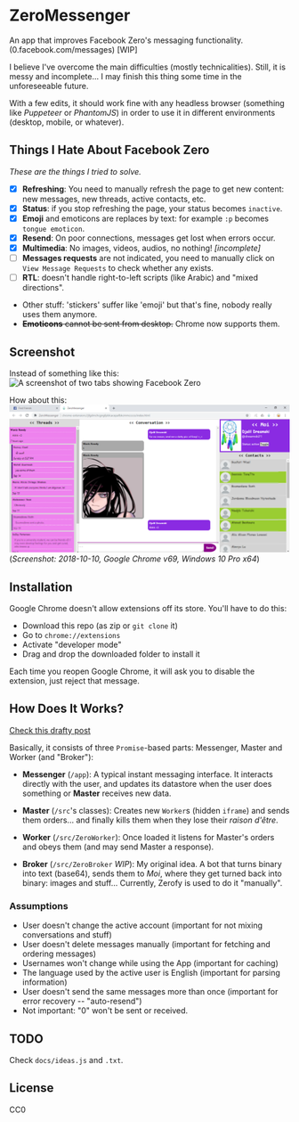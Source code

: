 # ZeroMessenger
An app that improves Facebook Zero's messaging functionality. (0.facebook.com/messages) \[WIP\]

I believe I've overcome the main difficulties (mostly technicalities). Still, it is messy and incomplete... I may finish this thing some time in the unforeseeable future.

With a few edits, it should work fine with any headless browser (something like *Puppeteer* or *PhantomJS*) in order to use it in different environments (desktop, mobile, or whatever).

## Things I Hate About Facebook Zero
*These are the things I tried to solve.*

- [x] **Refreshing**: You need to manually refresh the page to get new content: new messages, new threads, active contacts, etc.
- [x] **Status**: if you stop refreshing the page, your status becomes `inactive`.
- [x] **Emoji** and emoticons are replaces by text: for example `:p` becomes `tongue emoticon`.
- [x] **Resend**: On poor connections, messages get lost when errors occur.
- [x] **Multimedia**: No images, videos, audios, no nothing! *\[incomplete\]*
- [ ] **Messages requests** are not indicated, you need to manually click on `View Message Requests` to check whether any exists.
- [ ] **RTL**: doesn't handle right-to-left scripts (like Arabic) and "mixed directions".
- Other stuff: 'stickers' suffer like 'emoji' but that's fine, nobody really uses them anymore.
- ~~**Emoticons** cannot be sent from desktop.~~ Chrome now supports them.

## Screenshot
Instead of something like this:
![A screenshot of two tabs showing Facebook Zero](docs/screenshots/screenshot_Messenger.png)

How about this:
![A screenshot of the app](docs/screenshots/screenshot_2018-10-10_pixelated.png)
(*Screenshot: 2018-10-10, Google Chrome v69, Windows 10 Pro x64*)

## Installation
Google Chrome doesn't allow extensions off its store. You'll have to do this:

- Download this repo (as zip or `git clone` it)
- Go to `chrome://extensions`
- Activate "developer mode"
- Drag and drop the downloaded folder to install it

Each time you reopen Google Chrome, it will ask you to disable the extension, just reject that message.

## How Does It Works?
[Check this drafty post](docs/blog-post.md)

Basically, it consists of three `Promise`-based parts: Messenger, Master and Worker (and "Broker"):

- **Messenger** (`/app`): A typical instant messaging interface. It interacts directly with the user,
and updates its datastore when the user does something or **Master** receives new data.

- **Master** (`/src`'s classes): Creates new `Worker`s (hidden `iframe`) and sends them orders... and finally kills them when they lose their *raison d'être*.

- **Worker** (`/src/ZeroWorker`): Once loaded it listens for Master's orders and obeys them (and may send Master a response).

- **Broker** (`/src/ZeroBroker` *WIP*): My original idea. A bot that turns binary into text (base64), sends them to *Moi*, where they get turned back into binary: images and stuff... Currently, Zerofy is used to do it "manually".

### Assumptions
- User doesn't change the active account (important for not mixing conversations and stuff)
- User doesn't delete messages manually (important for fetching and ordering messages)
- Usernames won't change while using the App (important for caching)
- The language used by the active user is English (important for parsing information)
- User doesn't send the same messages more than once (important for error recovery -- "auto-resend")
- Not important: "0" won't be sent or received.

## TODO
Check `docs/ideas.js` and `.txt`.

## License
CC0
